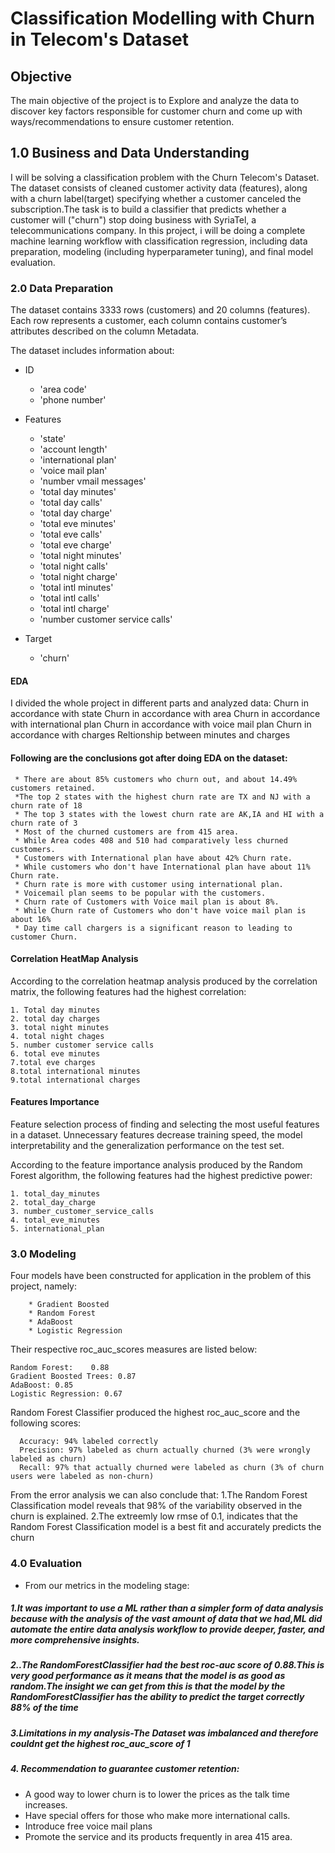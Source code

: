 # Classification Modelling with Churn in Telecom's Dataset
 
 ## Objective
 The main objective of the project is to Explore and analyze the data to discover key factors responsible for customer churn and come up with ways/recommendations to ensure customer retention.

## 1.0 Business and Data Understanding

I will be solving a classification problem with the Churn Telecom's Dataset. The dataset consists of cleaned customer activity data (features), along with a churn label(target) specifying whether a customer canceled the subscription.The task is to build a classifier that predicts whether a customer will ("churn") stop doing business with SyriaTel, a telecommunications company. 
In this project, i will be doing a complete machine learning workflow with classification regression, including data preparation, modeling (including hyperparameter tuning), and final model evaluation.


### 2.0 Data Preparation

The dataset contains 3333 rows (customers) and 20 columns (features). Each row represents a customer, each column contains customer’s attributes described on the column Metadata.

The dataset includes information about:
 
   * ID 
   
      * 'area code'
      * 'phone number'


   * Features 
   
      * 'state'
      * 'account length'
      * 'international plan'
      * 'voice mail plan'
      * 'number vmail messages'    
      * 'total day minutes'
      * 'total day calls'
      * 'total day charge'
      * 'total eve minutes' 
      * 'total eve calls'
      * 'total eve charge'
      * 'total night minutes'
      * 'total night calls'
      * 'total night charge'
      * 'total intl minutes'
      * 'total intl calls'
      * 'total intl charge'
      * 'number customer service calls'

   * Target
   
      * 'churn'

#### EDA
I divided the whole project in different parts and analyzed data:
Churn in accordance with state
Churn in accordance with area
Churn in accordance with international plan
Churn in accordance with voice mail plan
Churn in accordance with charges
Reltionship between minutes and charges

#### Following are the conclusions got after doing EDA on the dataset:
     * There are about 85% customers who churn out, and about 14.49% customers retained.
     *The top 2 states with the highest churn rate are TX and NJ with a churn rate of 18
     * The top 3 states with the lowest churn rate are AK,IA and HI with a churn rate of 3
     * Most of the churned customers are from 415 area.
     * While Area codes 408 and 510 had comparatively less churned customers.
     * Customers with International plan have about 42% Churn rate.
     * While customers who don't have International plan have about 11% Churn rate.
     * Churn rate is more with customer using international plan.
     * Voicemail plan seems to be popular with the customers.
     * Churn rate of Customers with Voice mail plan is about 8%.
     * While Churn rate of Customers who don't have voice mail plan is about 16%
     * Day time call chargers is a significant reason to leading to customer Churn. 
     

#### Correlation HeatMap Analysis
   According to the correlation heatmap analysis produced by the correlation matrix, the following features had the highest correlation:

    1. Total day minutes
    2. total day charges
    3. total night minutes
    4. total night chages
    5. number customer service calls
    6. total eve minutes
    7.total eve charges
    8.total international minutes
    9.total international charges    

#### Features Importance

  Feature selection process of finding and selecting the most useful features in a dataset. Unnecessary features decrease training speed, the model interpretability and the generalization performance on the test set.
   
   According to the feature importance analysis produced by the Random Forest algorithm, the following features had the highest predictive power:

    1. total_day_minutes
    2. total_day_charge
    3. number_customer_service_calls
    4. total_eve_minutes
    5. international_plan     
       	     
### 3.0 Modeling


Four models have been constructed for application in the problem of this project, namely:

        * Gradient Boosted 
        * Random Forest
        * AdaBoost
        * Logistic Regression

Their respective roc_auc_scores measures are listed below:
    
    Random Forest:    0.88
    Gradient Boosted Trees: 0.87
    AdaBoost: 0.85
    Logistic Regression: 0.67

Random Forest Classifier produced the highest roc_auc_score and the following scores:

      Accuracy: 94% labeled correctly
      Precision: 97% labeled as churn actually churned (3% were wrongly labeled as churn)
      Recall: 97% that actually churned were labeled as churn (3% of churn users were labeled as non-churn)
      
  From the error analysis we can also conclude that:
     1.The Random Forest Classification model reveals that 98% of the variability observed in the churn is explained.
     2.The extreemly low rmse of 0.1, indicates that the Random Forest Classification model is a best fit and accurately predicts the churn



### 4.0 Evaluation
- From our metrics in the modeling stage:

##### 1.It was important to use a ML rather than a simpler form of data analysis because with the analysis of the vast amount of data that we had,ML did automate the entire data analysis workflow to provide deeper, faster, and more comprehensive insights. 

##### 2..The RandomForestClassifier had the best roc-auc score of 0.88.This is very good performance as it means that the model is as good as random.The insight we can get from this is that the model by the RandomForestClassifier has the ability to predict the target correctly 88% of the time

##### 3.Limitations in my analysis-The Dataset was imbalanced and therefore couldnt get the highest roc_auc_score of 1

##### 4. Recommendation to guarantee customer retention:
- A good way to lower churn is to lower the prices as the talk time increases.
- Have special offers for those who make more international calls.
- Introduce free voice mail plans
- Promote the service and its products frequently in area 415 area.





    
